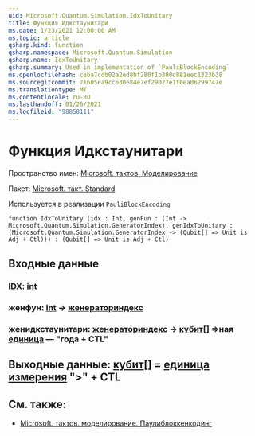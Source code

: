 ```yaml
---
uid: Microsoft.Quantum.Simulation.IdxToUnitary
title: Функция Идкстаунитари
ms.date: 1/23/2021 12:00:00 AM
ms.topic: article
qsharp.kind: function
qsharp.namespace: Microsoft.Quantum.Simulation
qsharp.name: IdxToUnitary
qsharp.summary: Used in implementation of `PauliBlockEncoding`
ms.openlocfilehash: ceba7cdb02a2ed8bf280f1b300d881eec1323b38
ms.sourcegitcommit: 71605ea9cc630e84e7ef29027e1f0ea06299747e
ms.translationtype: MT
ms.contentlocale: ru-RU
ms.lasthandoff: 01/26/2021
ms.locfileid: "98858111"
---
```

# <a name="idxtounitary-function"></a>Функция Идкстаунитари

Пространство имен: [Microsoft. тактов. Моделирование](xref:Microsoft.Quantum.Simulation)

Пакет: [Microsoft. такт. Standard](https://nuget.org/packages/Microsoft.Quantum.Standard)


Используется в реализации `PauliBlockEncoding`

```qsharp
function IdxToUnitary (idx : Int, genFun : (Int -> Microsoft.Quantum.Simulation.GeneratorIndex), genIdxToUnitary : (Microsoft.Quantum.Simulation.GeneratorIndex -> (Qubit[] => Unit is Adj + Ctl))) : (Qubit[] => Unit is Adj + Ctl)
```


## <a name="input"></a>Входные данные

### <a name="idx--int"></a>IDX: [int](xref:microsoft.quantum.lang-ref.int)




### <a name="genfun--int---generatorindex"></a>женфун: [int](xref:microsoft.quantum.lang-ref.int) -> [женераториндекс](xref:Microsoft.Quantum.Simulation.GeneratorIndex)




### <a name="genidxtounitary--generatorindex---qubit--unit--is-adj--ctl"></a>женидкстаунитари: [женераториндекс](xref:Microsoft.Quantum.Simulation.GeneratorIndex) -> [кубит](xref:microsoft.quantum.lang-ref.qubit)[] =>ная [единица](xref:microsoft.quantum.lang-ref.unit)  — "года + CTL"





## <a name="output--qubit--unit--is-adj--ctl"></a>Выходные данные: [кубит](xref:microsoft.quantum.lang-ref.qubit)[] = [единица измерения](xref:microsoft.quantum.lang-ref.unit)  ">" + CTL



## <a name="see-also"></a>См. также:

- [Microsoft. тактов. моделирование. Паулиблоккенкодинг](xref:Microsoft.Quantum.Simulation.PauliBlockEncoding)
